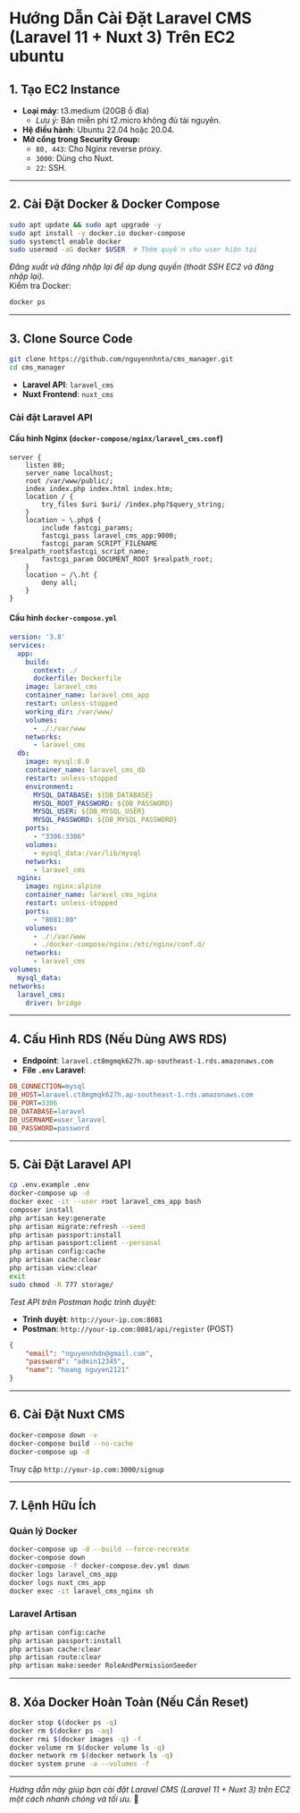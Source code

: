 # Hướng Dẫn Cài Đặt Laravel CMS (Laravel 11 + Nuxt 3) Trên EC2 ubuntu

## 1. Tạo EC2 Instance
- **Loại máy**: t3.medium (20GB ổ đĩa)
    - *Lưu ý:* Bản miễn phí t2.micro không đủ tài nguyên.
- **Hệ điều hành**: Ubuntu 22.04 hoặc 20.04.
- **Mở cổng trong Security Group:**
    - `80, 443`: Cho Nginx reverse proxy.
    - `3000`: Dùng cho Nuxt.
    - `22`: SSH.

---

## 2. Cài Đặt Docker & Docker Compose
```bash
sudo apt update && sudo apt upgrade -y
sudo apt install -y docker.io docker-compose
sudo systemctl enable docker
sudo usermod -aG docker $USER  # Thêm quyền cho user hiện tại
```
*Đăng xuất và đăng nhập lại để áp dụng quyền (thoát SSH EC2 và đăng nhập lại).*  
Kiểm tra Docker:
```bash
docker ps
```

---

## 3. Clone Source Code
```bash
git clone https://github.com/nguyennhnta/cms_manager.git
cd cms_manager
```
- **Laravel API**: `laravel_cms`
- **Nuxt Frontend**: `nuxt_cms`

### Cài đặt Laravel API
#### Cấu hình Nginx (`docker-compose/nginx/laravel_cms.conf`)
```nginx
server {
    listen 80;
    server_name localhost;
    root /var/www/public/;
    index index.php index.html index.htm;
    location / {
        try_files $uri $uri/ /index.php?$query_string;
    }
    location ~ \.php$ {
        include fastcgi_params;
        fastcgi_pass laravel_cms_app:9000;
        fastcgi_param SCRIPT_FILENAME $realpath_root$fastcgi_script_name;
        fastcgi_param DOCUMENT_ROOT $realpath_root;
    }
    location ~ /\.ht {
        deny all;
    }
}
```

#### Cấu hình `docker-compose.yml`
```yaml
version: '3.8'
services:
  app:
    build:
      context: ./
      dockerfile: Dockerfile
    image: laravel_cms
    container_name: laravel_cms_app
    restart: unless-stopped
    working_dir: /var/www/
    volumes:
      - ./:/var/www
    networks:
      - laravel_cms
  db:
    image: mysql:8.0
    container_name: laravel_cms_db
    restart: unless-stopped
    environment:
      MYSQL_DATABASE: ${DB_DATABASE}
      MYSQL_ROOT_PASSWORD: ${DB_PASSWORD}
      MYSQL_USER: ${DB_MYSQL_USER}
      MYSQL_PASSWORD: ${DB_MYSQL_PASSWORD}
    ports:
      - "3306:3306"
    volumes:
      - mysql_data:/var/lib/mysql
    networks:
      - laravel_cms
  nginx:
    image: nginx:alpine
    container_name: laravel_cms_nginx
    restart: unless-stopped
    ports:
      - "8081:80"
    volumes:
      - ./:/var/www
      - ./docker-compose/nginx:/etc/nginx/conf.d/
    networks:
      - laravel_cms
volumes:
  mysql_data:
networks:
  laravel_cms:
    driver: bridge
```

---

## 4. Cấu Hình RDS (Nếu Dùng AWS RDS)
- **Endpoint**: `laravel.ct8mgmqk627h.ap-southeast-1.rds.amazonaws.com`
- **File `.env` Laravel**:
```ini
DB_CONNECTION=mysql
DB_HOST=laravel.ct8mgmqk627h.ap-southeast-1.rds.amazonaws.com
DB_PORT=3306
DB_DATABASE=laravel
DB_USERNAME=user_laravel
DB_PASSWORD=password
```

---

## 5. Cài Đặt Laravel API
```bash
cp .env.example .env
docker-compose up -d
docker exec -it --user root laravel_cms_app bash
composer install
php artisan key:generate
php artisan migrate:refresh --seed
php artisan passport:install
php artisan passport:client --personal
php artisan config:cache
php artisan cache:clear
php artisan view:clear
exit
sudo chmod -R 777 storage/
```

*Test API trên Postman hoặc trình duyệt:*
- **Trình duyệt**: `http://your-ip.com:8081`
- **Postman**: `http://your-ip.com:8081/api/register` (POST)
```json
{
    "email": "nguyennhdn@gmail.com",
    "password": "admin12345",
    "name": "hoang nguyen2121"
}
```

---

## 6. Cài Đặt Nuxt CMS
```bash
docker-compose down -v
docker-compose build --no-cache
docker-compose up -d
```
Truy cập `http://your-ip.com:3000/signup`

---

## 7. Lệnh Hữu Ích
### Quản lý Docker
```bash
docker-compose up -d --build --force-recreate
docker-compose down
docker-compose -f docker-compose.dev.yml down
docker logs laravel_cms_app
docker logs nuxt_cms_app
docker exec -it laravel_cms_nginx sh
```
### Laravel Artisan
```bash
php artisan config:cache
php artisan passport:install
php artisan cache:clear
php artisan route:clear
php artisan make:seeder RoleAndPermissionSeeder
```

---

## 8. Xóa Docker Hoàn Toàn (Nếu Cần Reset)
```bash
docker stop $(docker ps -q)
docker rm $(docker ps -aq)
docker rmi $(docker images -q) -f
docker volume rm $(docker volume ls -q)
docker network rm $(docker network ls -q)
docker system prune -a --volumes -f
```

---

*Hướng dẫn này giúp bạn cài đặt Laravel CMS (Laravel 11 + Nuxt 3) trên EC2 một cách nhanh chóng và tối ưu.* 🚀

